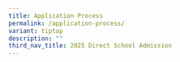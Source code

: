 ```yaml
---
title: Application Process
permalink: /application-process/
variant: tiptap
description: ""
third_nav_title: 2025 Direct School Admission
---
```

